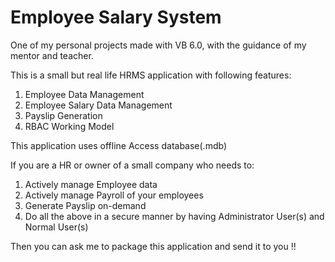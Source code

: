 # Employee Salary System
One of my personal projects made with VB 6.0, with the guidance of my mentor and teacher.

This is a small but real life HRMS application with following features:
1. Employee Data Management
2. Employee Salary Data Management
3. Payslip Generation
4. RBAC Working Model

This application uses offline Access database(.mdb)

If you are a HR or owner of a small company who needs to:
1. Actively manage Employee data
2. Actively manage Payroll of your employees
3. Generate Payslip on-demand
4. Do all the above in a secure manner by having Administrator User(s) and Normal User(s)

Then you can ask me to package this application and send it to you !!

